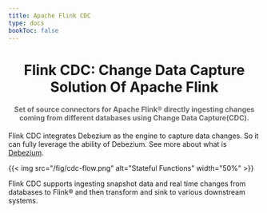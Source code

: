 ```yaml
---
title: Apache Flink CDC
type: docs
bookToc: false
---
```

<!--
Licensed to the Apache Software Foundation (ASF) under one
or more contributor license agreements.  See the NOTICE file
distributed with this work for additional information
regarding copyright ownership.  The ASF licenses this file
to you under the Apache License, Version 2.0 (the
"License"); you may not use this file except in compliance
with the License.  You may obtain a copy of the License at

  http://www.apache.org/licenses/LICENSE-2.0

Unless required by applicable law or agreed to in writing,
software distributed under the License is distributed on an
"AS IS" BASIS, WITHOUT WARRANTIES OR CONDITIONS OF ANY
KIND, either express or implied.  See the License for the
specific language governing permissions and limitations
under the License.
-->

#### 

<div style="text-align: center">
  <h1>
    Flink CDC: Change Data Capture Solution Of Apache Flink
  </h1>
<h4 style="color: #696969">Set of source connectors for Apache Flink® directly ingesting changes coming from different databases using Change Data Capture(CDC).</h4>
</div>

Flink CDC integrates Debezium as the engine to capture data changes. So it can fully leverage the ability of Debezium. See more about what is [Debezium](https://github.com/debezium/debezium).

{{< img src="/fig/cdc-flow.png" alt="Stateful Functions" width="50%" >}}

Flink CDC supports ingesting snapshot data and real time changes from databases to Flink® and then transform and sink to various downstream systems.
